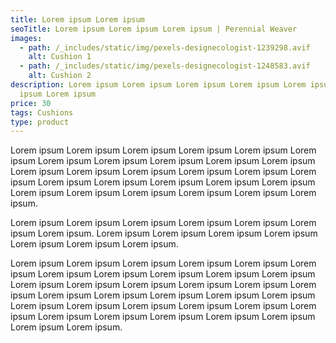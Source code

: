 ```yaml
---
title: Lorem ipsum Lorem ipsum
seoTitle: Lorem ipsum Lorem ipsum Lorem ipsum | Perennial Weaver
images:
  - path: /_includes/static/img/pexels-designecologist-1239298.avif
    alt: Cushion 1
  - path: /_includes/static/img/pexels-designecologist-1248583.avif
    alt: Cushion 2
description: Lorem ipsum Lorem ipsum Lorem ipsum Lorem ipsum Lorem ipsum Lorem
  ipsum Lorem ipsum
price: 30
tags: Cushions
type: product
---
```

Lorem ipsum Lorem ipsum Lorem ipsum Lorem ipsum Lorem ipsum Lorem ipsum Lorem ipsum Lorem ipsum Lorem ipsum Lorem ipsum Lorem ipsum Lorem ipsum Lorem ipsum Lorem ipsum Lorem ipsum Lorem ipsum Lorem ipsum Lorem ipsum Lorem ipsum Lorem ipsum Lorem ipsum Lorem ipsum Lorem ipsum Lorem ipsum Lorem ipsum Lorem ipsum Lorem ipsum Lorem ipsum.

Lorem ipsum Lorem ipsum Lorem ipsum Lorem ipsum Lorem ipsum Lorem ipsum Lorem ipsum. Lorem ipsum Lorem ipsum Lorem ipsum Lorem ipsum Lorem ipsum Lorem ipsum Lorem ipsum.

Lorem ipsum Lorem ipsum Lorem ipsum Lorem ipsum Lorem ipsum Lorem ipsum Lorem ipsum Lorem ipsum Lorem ipsum Lorem ipsum Lorem ipsum Lorem ipsum Lorem ipsum Lorem ipsum Lorem ipsum Lorem ipsum Lorem ipsum Lorem ipsum Lorem ipsum Lorem ipsum Lorem ipsum Lorem ipsum Lorem ipsum Lorem ipsum Lorem ipsum Lorem ipsum Lorem ipsum Lorem ipsum Lorem ipsum Lorem ipsum Lorem ipsum Lorem ipsum Lorem ipsum Lorem ipsum Lorem ipsum.
